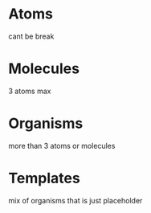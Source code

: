 # Atoms

cant be break

# Molecules

3 atoms max

# Organisms

more than 3 atoms or molecules

# Templates

mix of organisms that is just placeholder
